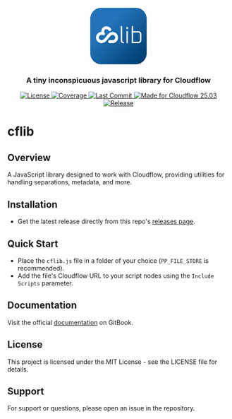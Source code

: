 <p align="center">
  <img alt="Icon image" src="./images/cflib.svg" height="128">
  <h3 align="center">A tiny inconspicuous javascript library for Cloudflow</h3>
</p>

<p align="center">
  <a href="https://github.com/jcgerhard/cflib/blob/main/LICENSE">
    <img src="https://img.shields.io/badge/license-MIT-darkgreen.svg" alt="License">
  </a>
  <a href="#">
    <img src="https://img.shields.io/codecov/c/github/jcgerhard/cflib" alt="Coverage">
  </a>
  <a href="https://github.com/jcgerhard/cflib/commits/main">
    <img src="https://img.shields.io/github/last-commit/jcgerhard/cflib" alt="Last Commit">
  </a>
  <a href="#">
    <img src="https://img.shields.io/badge/Ready%20for-Cloudflow%2025.03-blue" alt="Made for Cloudflow 25.03">
  </a>
  <a href="#">
    <img src="https://img.shields.io/github/v/release/jcgerhard/cflib " alt="Release">
  </a>
</p>

# cflib

## Overview

A JavaScript library designed to work with Cloudflow, providing utilities for handling separations, metadata, and more.

## Installation

- Get the latest release directly from this repo's [releases page](https://github.com/jcgerhard/cflib/releases).

## Quick Start

- Place the `cflib.js`  file in a folder of your choice (`PP_FILE_STORE` is recommended).
- Add the file's Cloudflow URL to your script nodes using the `Include Scripts` parameter.

## Documentation

Visit the official [documentation](https://jangerhard.gitbook.io/cflib/) on GitBook.

## License

This project is licensed under the MIT License - see the LICENSE file for details.

## Support

For support or questions, please open an issue in the repository.
